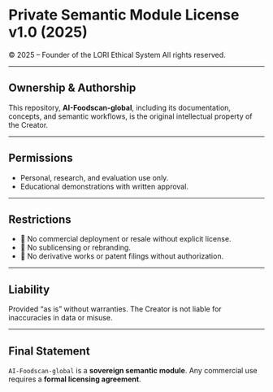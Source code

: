 #  Private Semantic Module License v1.0 (2025)

© 2025 – Founder of the LORI Ethical System
All rights reserved.

---

## Ownership & Authorship
This repository, **AI-Foodscan-global**, including its documentation, concepts, and semantic workflows, is the original intellectual property of the Creator.

---

## Permissions
- Personal, research, and evaluation use only.
- Educational demonstrations with written approval.

---

## Restrictions
- 🚫 No commercial deployment or resale without explicit license.
- 🚫 No sublicensing or rebranding.
- 🚫 No derivative works or patent filings without authorization.

---

## Liability
Provided “as is” without warranties. The Creator is not liable for inaccuracies in data or misuse.

---

## Final Statement
`AI-Foodscan-global` is a **sovereign semantic module**.
Any commercial use requires a **formal licensing agreement**.

